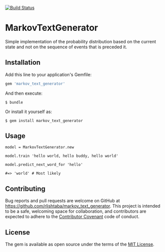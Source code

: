 [![Build Status](https://travis-ci.org/rlishtaba/markov_text_generator.svg?branch=master)](https://travis-ci.org/rlishtaba/markov_text_generator)

# MarkovTextGenerator

Simple implementation of the probability distribution based on the current state and not on the sequence of events that is preceded it.

## Installation

Add this line to your application's Gemfile:

```ruby
gem 'markov_text_generator'
```

And then execute:

    $ bundle

Or install it yourself as:

    $ gem install markov_text_generator

## Usage

    model = MarkovTextGenerator.new
    
    model.train 'hello world, hello buddy, hello world'
    
    model.predict_next_word_for 'hello'
    
    #=> 'world' # Most likely

## Contributing

Bug reports and pull requests are welcome on GitHub at https://github.com/rlishtaba/markov_text_generator. This project is intended to be a safe, welcoming space for collaboration, and contributors are expected to adhere to the [Contributor Covenant](contributor-covenant.org) code of conduct.


## License

The gem is available as open source under the terms of the [MIT License](http://opensource.org/licenses/MIT).

